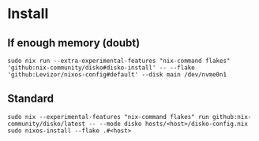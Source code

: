 # Install

## If enough memory (doubt)

```
sudo nix run --extra-experimental-features "nix-command flakes" 'github:nix-community/disko#disko-install' -- --flake 'github:Levizor/nixos-config#default' --disk main /dev/nvme0n1
```

## Standard

```
sudo nix --experimental-features "nix-command flakes" run github:nix-community/disko/latest -- --mode disko hosts/<host>/disko-config.nix
sudo nixos-install --flake .#<host>
```
